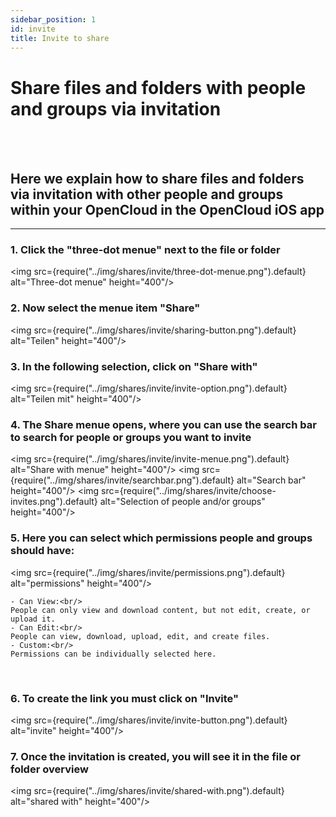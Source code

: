 ```yaml
---
sidebar_position: 1
id: invite
title: Invite to share
---
```


# Share files and folders with people and groups via invitation

<br/><br/>

## Here we explain how to share files and folders via invitation with other people and groups within your OpenCloud in the OpenCloud iOS app

---

### 1. Click the "three-dot menue" next to the file or folder

<img src={require("../img/shares/invite/three-dot-menue.png").default} alt="Three-dot menue" height="400"/>
<br/>

### 2. Now select the menue item "Share"

<img src={require("../img/shares/invite/sharing-button.png").default} alt="Teilen" height="400"/>
<br/>

### 3. In the following selection, click on "Share with"

<img src={require("../img/shares/invite/invite-option.png").default} alt="Teilen mit" height="400"/>
<br/>

### 4. The Share menue opens, where you can use the search bar to search for people or groups you want to invite

<img src={require("../img/shares/invite/invite-menue.png").default} alt="Share with menue" height="400"/>
<img src={require("../img/shares/invite/searchbar.png").default} alt="Search bar" height="400"/>
<img src={require("../img/shares/invite/choose-invites.png").default} alt="Selection of people and/or groups" height="400"/>
<br/>

### 5. Here you can select which permissions people and groups should have:<br/>

<img src={require("../img/shares/invite/permissions.png").default} alt="permissions" height="400"/>

    - Can View:<br/>
    People can only view and download content, but not edit, create, or upload it.
    - Can Edit:<br/>
    People can view, download, upload, edit, and create files.
    - Custom:<br/>
    Permissions can be individually selected here.

<br/>

### 6. To create the link you must click on "Invite"

<img src={require("../img/shares/invite/invite-button.png").default} alt="invite" height="400"/>
<br/>

### 7. Once the invitation is created, you will see it in the file or folder overview

<img src={require("../img/shares/invite/shared-with.png").default} alt="shared with" height="400"/>
